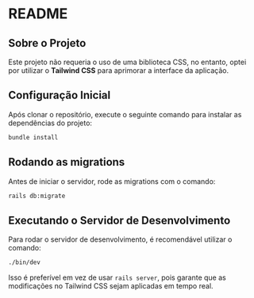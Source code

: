 # README

## Sobre o Projeto
Este projeto não requeria o uso de uma biblioteca CSS, no entanto, optei por utilizar o **Tailwind CSS** para aprimorar a interface da aplicação.

## Configuração Inicial
Após clonar o repositório, execute o seguinte comando para instalar as dependências do projeto:

```bash
bundle install
```
## Rodando as migrations
Antes de iniciar o servidor, rode as migrations com o comando:
```bash
rails db:migrate
```

## Executando o Servidor de Desenvolvimento
Para rodar o servidor de desenvolvimento, é recomendável utilizar o comando:
```bash
./bin/dev
```
Isso é preferível em vez de usar `rails server`, pois garante que as modificações no Tailwind CSS sejam aplicadas em tempo real.